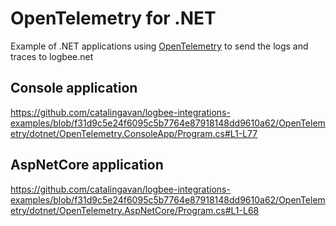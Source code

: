 # OpenTelemetry for .NET

Example of .NET applications using [OpenTelemetry](https://opentelemetry.io/docs/languages/net/) to send the logs and traces to logbee.net

## Console application

https://github.com/catalingavan/logbee-integrations-examples/blob/f31d9c5e24f6095c5b7764e87918148dd9610a62/OpenTelemetry/dotnet/OpenTelemetry.ConsoleApp/Program.cs#L1-L77

## AspNetCore application

https://github.com/catalingavan/logbee-integrations-examples/blob/f31d9c5e24f6095c5b7764e87918148dd9610a62/OpenTelemetry/dotnet/OpenTelemetry.AspNetCore/Program.cs#L1-L68
